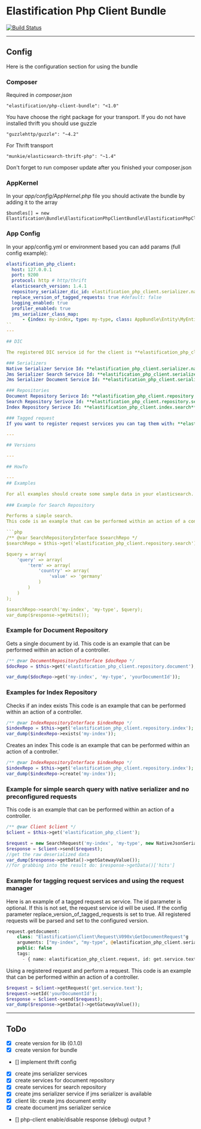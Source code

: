# Elastification Php Client Bundle
[![Build Status](https://travis-ci.org/elastification/php-client.svg?branch=master)](https://travis-ci.org/elastification/php-client-bundle)

---

## Config

Here is the configuration section for using the bundle

### Composer

Required in *composer.json*
    
   ```"elastification/php-client-bundle": "<1.0"```
   
   
You have choose the right package for your transport. If you do not have installed thrift you should use guzzle

  ```"guzzlehttp/guzzle": "~4.2"```
  
  
For Thrift transport

  ```"munkie/elasticsearch-thrift-php": "~1.4"```
  
  
Don't forget to run composer update after you finished your composer.json

  
### AppKernel  

In your *app/config/AppHernel.php* file you should activate the bundle by adding it to the array

    $bundles[] = new Elastification\Bundle\ElastificationPhpClientBundle\ElastificationPhpClientBundle();


### App Config

In your app/config.yml or environment based you can add params (full config example):
```yml
elastification_php_client:
  host: 127.0.0.1
  port: 9200
  protocol: http # http/thrift
  elasticsearch_version: 1.4.1
  repository_serializer_dic_id: elastification_php_client.serializer.native #default: elastification_php_client.serializer.native
  replace_version_of_tagged_requests: true #default: false
  logging_enabled: true
  profiler_enabled: true
  jms_serializer_class_map:
      - {index: my-index, type: my-type, class: AppBundle\Entity\MyEntity}
``
---

## DIC

The registered DIC service id for the client is **elastification_php_client**

### Serializers
Native Serializer Service Id: **elastification_php_client.serializer.native**
Jms Serializer Search Service Id: **elastification_php_client.serializer.jms.search**
Jms Serializer Document Service Id: **elastification_php_client.serializer.jms.document**

### Repositories
Document Repository Serivce Id: **elastification_php_client.repository.document**
Search Repository Serivce Id: **elastification_php_client.repository.search**
Index Repository Serivce Id: **elastification_php_client.index.search**

### Tagged request
If you want to register request services you can tag them with: **elastification_php_client.request**

---

## Versions

---

## HowTo

---
## Examples

For all examples should create some sample data in your elasticsearch.
 
### Example for Search Repository

Performs a simple search.
This code is an example that can be performed within an action of a controller.

```php
/** @var SearchRepositoryInterface $searchRepo */
$searchRepo = $this->get('elastification_php_client.repository.search');

$query = array(
    'query' => array(
        'term' => array(
            'country' => array(
                'value' => 'germany'
            )
        )
    )
);

$searchRepo->search('my-index', 'my-type', $query);
var_dump($response->getHits());
```

### Example for Document Repository

Gets a single document by id.
This code is an example that can be performed within an action of a controller.

```php
/** @var DocumentRepositoryInterface $docRepo */
$docRepo = $this->get('elastification_php_client.repository.document');

var_dump($docRepo->get('my-index', 'my-type', 'yourDocumentId'));
```
    
### Examples for Index Repository

Checks if an index exists
This code is an example that can be performed within an action of a controller.

```php
/** @var IndexRepositoryInterface $indexRepo */
$indexRepo = $this->get('elastification_php_client.repository.index');
var_dump($indexRepo->exists('my-index'));
```

Creates an index
This code is an example that can be performed within an action of a controller.`

```php
/** @var IndexRepositoryInterface $indexRepo */
$indexRepo = $this->get('elastification_php_client.repository.index');
var_dump($indexRepo->create('my-index'));
```
### Example for simple search query with native serializer and no preconfigured requests

This code is an example that can be performed within an action of a controller.

```php
/** @var Client $client */
$client = $this->get('elastification_php_client');

$request = new SearchRequest('my-index', 'my-type', new NativeJsonSerializer());
$response = $client->send($request);
//get the raw deserialized data
var_dump($response->getData()->getGatewayValue());
//for grabbing into the result do: $response->getData()['hits']
```

### Example for tagging request services and using the request manager
 
Here is an example of a tagged request as service. The id parameter is optional. If this is not set, the request service id will be used.
If the config parameter replace_version_of_tagged_requests is set to true. All registered requests will be parsed and set to the configured version.

```php
request.getdocument:
    class: "Elastification\Client\Request\V090x\GetDocumentRequest"g
    arguments: ["my-index", "my-type", @elastification_php_client.serializer.native]
    public: false
    tags:
      - { name: elastification_php_client.request, id: get.service.text }
```
    
Using a registered request and perform a request.
This code is an example that can be performed within an action of a controller.

```php
$request = $client->getRequest('get.service.text');
$request->setId('yourDocumentId');
$response = $client->send($request);
var_dump($response->getData()->getGatewayValue());
``` 
---

## ToDo

- [x] create version for lib (0.1.0)
- [x] create version for bundle
- [] implement thrift config
- [x] create jms serializer services
- [x] create services for document repository
- [x] create services for search repository
- [x] create jms serializer service if jms serializer is available
- [x] client lib: create jms document entity
- [x] create document jms serializer service
- [] php-client enable/disable response (debug) output ?